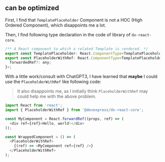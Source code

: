 ## can be optimized

First, I find that `TemplatePlaceholder` Component is not a HOC (High Ordered Component), which disappoints me a lot.

Then, I find following type declaration in the code of library of `dx-react-core`.

```js
/** A React component to which a related Template is rendered. */
export const TemplatePlaceholder: React.ComponentType<TemplatePlaceholderProps>;
export const PlaceholderWithRef: React.ComponentType<TemplatePlaceholderProps & {
  forwardedRef?: any;
}>;
```

With a little work/consult with ChatGPT3, I have learned that **maybe** I could use the `PlaceholderWithRef` like following code:

> It also disappoints me, as I initially think `PlaceholderWithRef` may could help me with the above problem.

```js
import React from 'react';
import { PlaceholderWithRef } from '@devexpress/dx-react-core';

const MyComponent = React.forwardRef((props, ref) => (
  <div ref={ref}>Hello, world!</div>
));

const WrappedComponent = () => (
  <PlaceholderWithRef>
    {(ref) => <MyComponent ref={ref} />}
  </PlaceholderWithRef>
);
```